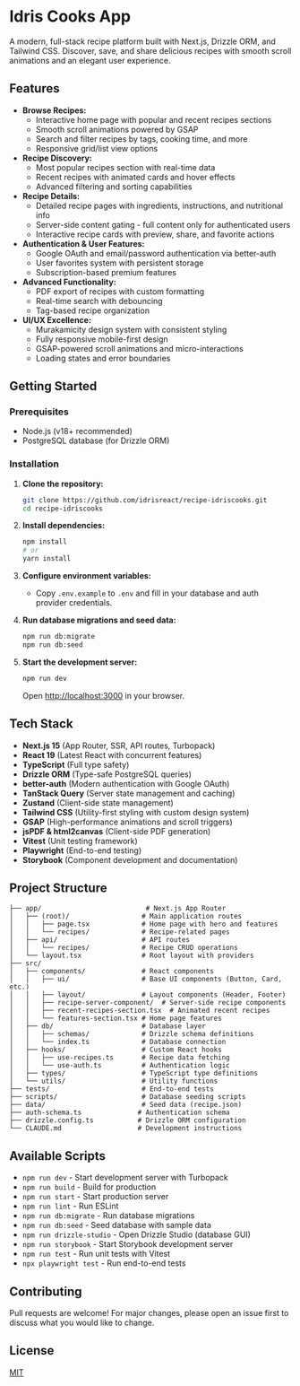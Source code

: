 # Idris Cooks App

A modern, full-stack recipe platform built with Next.js, Drizzle ORM, and Tailwind CSS. Discover, save, and share delicious recipes with smooth scroll animations and an elegant user experience.

## Features

- **Browse Recipes:**
  - Interactive home page with popular and recent recipes sections
  - Smooth scroll animations powered by GSAP
  - Search and filter recipes by tags, cooking time, and more
  - Responsive grid/list view options
- **Recipe Discovery:**
  - Most popular recipes section with real-time data
  - Recent recipes with animated cards and hover effects
  - Advanced filtering and sorting capabilities
- **Recipe Details:**
  - Detailed recipe pages with ingredients, instructions, and nutritional info
  - Server-side content gating - full content only for authenticated users
  - Interactive recipe cards with preview, share, and favorite actions
- **Authentication & User Features:**
  - Google OAuth and email/password authentication via better-auth
  - User favorites system with persistent storage
  - Subscription-based premium features
- **Advanced Functionality:**
  - PDF export of recipes with custom formatting
  - Real-time search with debouncing
  - Tag-based recipe organization
- **UI/UX Excellence:**
  - Murakamicity design system with consistent styling
  - Fully responsive mobile-first design
  - GSAP-powered scroll animations and micro-interactions
  - Loading states and error boundaries

## Getting Started

### Prerequisites
- Node.js (v18+ recommended)
- PostgreSQL database (for Drizzle ORM)

### Installation

1. **Clone the repository:**
   ```bash
   git clone https://github.com/idrisreact/recipe-idriscooks.git
   cd recipe-idriscooks
   ```
2. **Install dependencies:**
   ```bash
   npm install
   # or
   yarn install
   ```
3. **Configure environment variables:**
   - Copy `.env.example` to `.env` and fill in your database and auth provider credentials.

4. **Run database migrations and seed data:**
   ```bash
   npm run db:migrate
   npm run db:seed
   ```

5. **Start the development server:**
   ```bash
   npm run dev
   ```
   Open [http://localhost:3000](http://localhost:3000) in your browser.

## Tech Stack
- **Next.js 15** (App Router, SSR, API routes, Turbopack)
- **React 19** (Latest React with concurrent features)
- **TypeScript** (Full type safety)
- **Drizzle ORM** (Type-safe PostgreSQL queries)
- **better-auth** (Modern authentication with Google OAuth)
- **TanStack Query** (Server state management and caching)
- **Zustand** (Client-side state management)
- **Tailwind CSS** (Utility-first styling with custom design system)
- **GSAP** (High-performance animations and scroll triggers)
- **jsPDF & html2canvas** (Client-side PDF generation)
- **Vitest** (Unit testing framework)
- **Playwright** (End-to-end testing)
- **Storybook** (Component development and documentation)

## Project Structure
```
├── app/                          # Next.js App Router
│   ├── (root)/                  # Main application routes
│   │   ├── page.tsx             # Home page with hero and features
│   │   └── recipes/             # Recipe-related pages
│   ├── api/                     # API routes
│   │   └── recipes/             # Recipe CRUD operations
│   └── layout.tsx               # Root layout with providers
├── src/
│   ├── components/              # React components
│   │   ├── ui/                  # Base UI components (Button, Card, etc.)
│   │   ├── layout/              # Layout components (Header, Footer)
│   │   ├── recipe-server-component/  # Server-side recipe components
│   │   ├── recent-recipes-section.tsx  # Animated recent recipes
│   │   └── features-section.tsx # Home page features
│   ├── db/                      # Database layer
│   │   ├── schemas/             # Drizzle schema definitions
│   │   └── index.ts             # Database connection
│   ├── hooks/                   # Custom React hooks
│   │   ├── use-recipes.ts       # Recipe data fetching
│   │   └── use-auth.ts          # Authentication logic
│   ├── types/                   # TypeScript type definitions
│   └── utils/                   # Utility functions
├── tests/                       # End-to-end tests
├── scripts/                     # Database seeding scripts
├── data/                        # Seed data (recipe.json)
├── auth-schema.ts              # Authentication schema
├── drizzle.config.ts           # Drizzle ORM configuration
└── CLAUDE.md                   # Development instructions
```

## Available Scripts

- `npm run dev` - Start development server with Turbopack
- `npm run build` - Build for production
- `npm run start` - Start production server
- `npm run lint` - Run ESLint
- `npm run db:migrate` - Run database migrations
- `npm run db:seed` - Seed database with sample data
- `npm run drizzle-studio` - Open Drizzle Studio (database GUI)
- `npm run storybook` - Start Storybook development server
- `npm run test` - Run unit tests with Vitest
- `npx playwright test` - Run end-to-end tests

## Contributing
Pull requests are welcome! For major changes, please open an issue first to discuss what you would like to change.

## License
[MIT](LICENSE)
